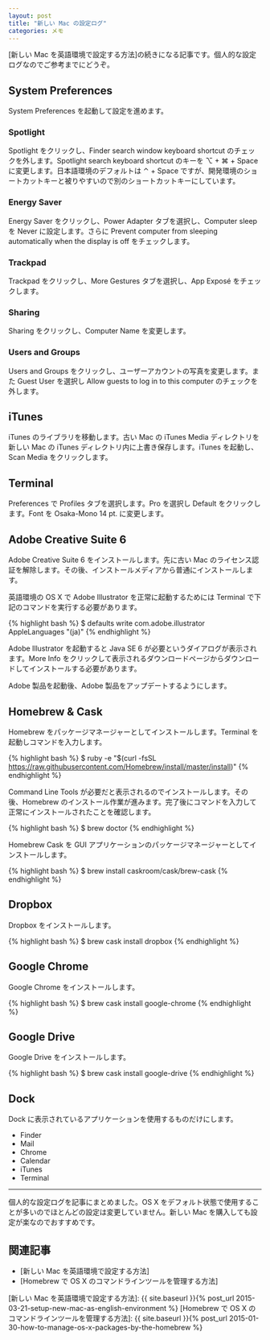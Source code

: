 ```yaml
---
layout: post
title: "新しい Mac の設定ログ"
categories: メモ
---
```

[新しい Mac を英語環境で設定する方法]の続きになる記事です。個人的な設定ログなのでご参考までにどうぞ。

System Preferences
------------------

System Preferences を起動して設定を進めます。

### Spotlight

Spotlight をクリックし、Finder search window keyboard shortcut のチェックを外します。Spotlight search keyboard shortcut のキーを ⌥ + ⌘ + Space に変更します。日本語環境のデフォルトは ⌃ + Space ですが、開発環境のショートカットキーと被りやすいので別のショートカットキーにしています。

### Energy Saver

Energy Saver をクリックし、Power Adapter タブを選択し、Computer sleep を Never に設定します。さらに Prevent computer from sleeping automatically when the display is off をチェックします。

### Trackpad

Trackpad をクリックし、More Gestures タブを選択し、App Exposé をチェックします。

### Sharing

Sharing をクリックし、Computer Name を変更します。

### Users and Groups

Users and Groups をクリックし、ユーザーアカウントの写真を変更します。また Guest User を選択し Allow guests to log in to this computer のチェックを外します。

iTunes
------

iTunes のライブラリを移動します。古い Mac の iTunes Media ディレクトリを新しい Mac の iTunes ディレクトリ内に上書き保存します。iTunes を起動し、Scan Media をクリックします。

Terminal
--------

Preferences で Profiles タブを選択します。Pro を選択し Default をクリックします。Font を Osaka-Mono 14 pt. に変更します。

Adobe Creative Suite 6
----------------------

Adobe Creative Suite 6 をインストールします。先に古い Mac のライセンス認証を解除します。その後、インストールメディアから普通にインストールします。

英語環境の OS X で Adobe Illustrator を正常に起動するためには Terminal で下記のコマンドを実行する必要があります。

{% highlight bash %}
$ defaults write com.adobe.illustrator AppleLanguages "(ja)"
{% endhighlight %}

Adobe Illustrator を起動すると Java SE 6 が必要というダイアログが表示されます。More Info をクリックして表示されるダウンロードページからダウンロードしてインストールする必要があります。

Adobe 製品を起動後、Adobe 製品をアップデートするようにします。

Homebrew & Cask
---------------

Homebrew をパッケージマネージャーとしてインストールします。Terminal を起動しコマンドを入力します。

{% highlight bash %}
$ ruby -e "$(curl -fsSL https://raw.githubusercontent.com/Homebrew/install/master/install)"
{% endhighlight %}

Command Line Tools が必要だと表示されるのでインストールします。その後、Homebrew のインストール作業が進みます。完了後にコマンドを入力して正常にインストールされたことを確認します。

{% highlight bash %}
$ brew doctor
{% endhighlight %}

Homebrew Cask を GUI アプリケーションのパッケージマネージャーとしてインストールします。

{% highlight bash %}
$ brew install caskroom/cask/brew-cask
{% endhighlight %}

Dropbox
-------

Dropbox をインストールします。

{% highlight bash %}
$ brew cask install dropbox
{% endhighlight %}

Google Chrome
-------------

Google Chrome をインストールします。

{% highlight bash %}
$ brew cask install google-chrome
{% endhighlight %}

Google Drive
------------

Google Drive をインストールします。

{% highlight bash %}
$ brew cask install google-drive
{% endhighlight %}

Dock
----

Dock に表示されているアプリケーションを使用するものだけにします。

* Finder
* Mail
* Chrome
* Calendar
* iTunes
* Terminal

--------------------------------------------------------------------------------

個人的な設定ログを記事にまとめました。OS X をデフォルト状態で使用することが多いのでほとんどの設定は変更していません。新しい Mac を購入しても設定が楽なのでおすすめです。

関連記事
--------

* [新しい Mac を英語環境で設定する方法]
* [Homebrew で OS X のコマンドラインツールを管理する方法]

[新しい Mac を英語環境で設定する方法]: {{ site.baseurl }}{% post_url 2015-03-21-setup-new-mac-as-english-environment %}
[Homebrew で OS X のコマンドラインツールを管理する方法]: {{ site.baseurl }}{% post_url 2015-01-30-how-to-manage-os-x-packages-by-the-homebrew %}

